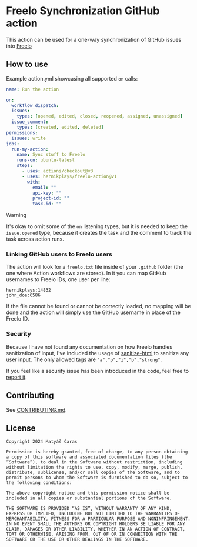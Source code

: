 # Freelo Synchronization GitHub action
This action can be used for a one-way synchronization of GitHub issues into [Freelo](https://freelo.io)

## How to use
Example action.yml showcasing all supported `on` calls:

```yml
name: Run the action

on:
  workflow_dispatch:
  issues:
    types: [opened, edited, closed, reopened, assigned, unassigned]
  issue_comment:
    types: [created, edited, deleted]
permissions:
  issues: write
jobs:
  run-my-action:
    name: Sync stuff to Freelo
    runs-on: ubuntu-latest
    steps:
      - uses: actions/checkout@v3
      - uses: hernikplays/freelo-action@v1
        with:
          email: ""
          api-key: ""
          project-id: ""
          task-id: ""
```

> [!WARNING]
> It's okay to omit some of the `on` listening types, but it is needed to keep the `issue.opened` type,
> because it creates the task and the comment to track the task across action runs.

### Linking GitHub users to Freelo users
The action will look for a `freelo.txt` file inside of your `.github` folder (the one where Action workflows are stored).
In it you can map GitHub usernames to Freelo IDs, one user per line:

```
hernikplays:14832
john_doe:6586
```

If the file cannot be found or cannot be correctly loaded, no mapping will be done and the action will simply use the GitHub username in place of the Freelo ID.

### Security
Because I have not found any documentation on how Freelo handles sanitization of input, I've included the usage of [sanitize-html](https://www.npmjs.com/package/sanitize-html) to sanitize any user input. The only allowed tags are `"a","p","i","b","strong"`.

If you feel like a security issue has been introduced in the code, feel free to [report it](https://github.com/hernikplays/freelo-action/security/advisories/new).

## Contributing
See [CONTRIBUTING.md](https://github.com/hernikplays/freelo-action/blob/main/CONTRIBUTING.md).

## License
```
Copyright 2024 Matyáš Caras

Permission is hereby granted, free of charge, to any person obtaining a copy of this software and associated documentation files (the “Software”), to deal in the Software without restriction, including without limitation the rights to use, copy, modify, merge, publish, distribute, sublicense, and/or sell copies of the Software, and to permit persons to whom the Software is furnished to do so, subject to the following conditions:

The above copyright notice and this permission notice shall be included in all copies or substantial portions of the Software.

THE SOFTWARE IS PROVIDED “AS IS”, WITHOUT WARRANTY OF ANY KIND, EXPRESS OR IMPLIED, INCLUDING BUT NOT LIMITED TO THE WARRANTIES OF MERCHANTABILITY, FITNESS FOR A PARTICULAR PURPOSE AND NONINFRINGEMENT. IN NO EVENT SHALL THE AUTHORS OR COPYRIGHT HOLDERS BE LIABLE FOR ANY CLAIM, DAMAGES OR OTHER LIABILITY, WHETHER IN AN ACTION OF CONTRACT, TORT OR OTHERWISE, ARISING FROM, OUT OF OR IN CONNECTION WITH THE SOFTWARE OR THE USE OR OTHER DEALINGS IN THE SOFTWARE.
```